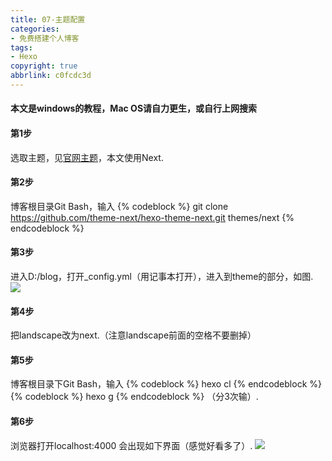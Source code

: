 ```yaml
---
title: 07-主题配置
categories: 
- 免费搭建个人博客
tags: 
- Hexo
copyright: true
abbrlink: c0fcdc3d
---
```

#### 本文是windows的教程，Mac OS请自力更生，或自行上网搜索
#### 第1步
选取主题，见[官网主题](https://hexo.io/themes/)，本文使用Next.
#### 第2步
博客根目录Git Bash，输入
{% codeblock %}
git clone https://github.com/theme-next/hexo-theme-next.git themes/next
{% endcodeblock %}
<!-- more -->
#### 第3步
进入D:/blog，打开_config.yml（用记事本打开），进入到theme的部分，如图.
![](https://serverless-page-bucket-jm08mud0-1300042459.cos-website.ap-shanghai.myqcloud.com/pic16.jpg)
#### 第4步
把landscape改为next.（注意landscape前面的空格不要删掉）
#### 第5步
博客根目录下Git Bash，输入
{% codeblock %}
hexo cl
{% endcodeblock %}
{% codeblock %}
hexo g
{% endcodeblock %}
（分3次输）.
#### 第6步
浏览器打开localhost:4000
会出现如下界面（感觉好看多了）.
![](https://serverless-page-bucket-jm08mud0-1300042459.cos-website.ap-shanghai.myqcloud.com/pic17.jpg)
